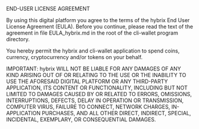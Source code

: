 
END-USER LICENSE AGREEMENT

By using this digital platform you agree to the terms of the hybrix
End User License Agreement (EULA). Before you continue, please read the
text of the agreement in file EULA_hybrix.md in the root of the
cli-wallet program directory. 

You hereby permit the hybrix and cli-wallet application to spend
coins, currency, cryptocurrency and/or tokens on your behalf.

IMPORTANT: hybrix WILL NOT BE LIABLE FOR ANY DAMAGES OF ANY KIND
ARISING OUT OF OR RELATING TO THE USE OR THE INABILITY TO USE THE
AFORESAID DIGITAL PLATFORM OR ANY THIRD-PARTY APPLICATION, ITS CONTENT
OR FUNCTIONALITY, INCLUDING BUT NOT LIMITED TO DAMAGES CAUSED BY OR
RELATED TO ERRORS, OMISSIONS, INTERRUPTIONS, DEFECTS, DELAY IN
OPERATION OR TRANSMISSION, COMPUTER VIRUS, FAILURE TO CONNECT, NETWORK
CHARGES, IN-APPLICATION PURCHASES, AND ALL OTHER DIRECT, INDIRECT,
SPECIAL, INCIDENTAL, EXEMPLARY, OR CONSEQUENTIAL DAMAGES.
